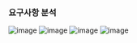 ### 요구사항 분석

![image](https://user-images.githubusercontent.com/40969203/104519616-0f9eef00-563d-11eb-82a6-41a137b95dc1.png)
![image](https://user-images.githubusercontent.com/40969203/104519623-13327600-563d-11eb-8910-9761de6736c0.png)
![image](https://user-images.githubusercontent.com/40969203/104519631-162d6680-563d-11eb-90c3-9b5be9ecb036.png)
![image](https://user-images.githubusercontent.com/40969203/104519639-1a598400-563d-11eb-8054-184b55f8b892.png)
